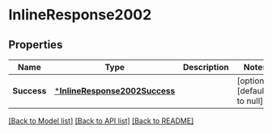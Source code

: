 # InlineResponse2002

## Properties
Name | Type | Description | Notes
------------ | ------------- | ------------- | -------------
**Success** | [***InlineResponse2002Success**](inline_response_200_2_Success.md) |  | [optional] [default to null]

[[Back to Model list]](../README.md#documentation-for-models) [[Back to API list]](../README.md#documentation-for-api-endpoints) [[Back to README]](../README.md)

